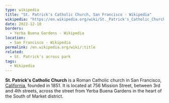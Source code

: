 ```yaml
---
type: wikipedia
title: "St. Patrick's Catholic Church, San Francisco - Wikipedia"
wikipedia: "https://en.wikipedia.org/wiki/St._Patrick's_Catholic_Church,_San_Francisco"
date: 2022-12-10
borders:
  - Yerba Buena Gardens - Wikipedia
location:
  - San Francisco - Wikipedia
permalink: /en.wikipedia.org/wiki/:title
related:
  - St. Patrick's across park
tags:
  - Wikipedia
---
```

**St. Patrick's Catholic Church** is a Roman Catholic church in San Francisco, [California](/en.wikipedia.org/wiki/California), founded in 1851. It is located at 756 Mission Street, between 3rd and 4th streets, across the street from Yerba Buena Gardens in the heart of the South of Market district.
